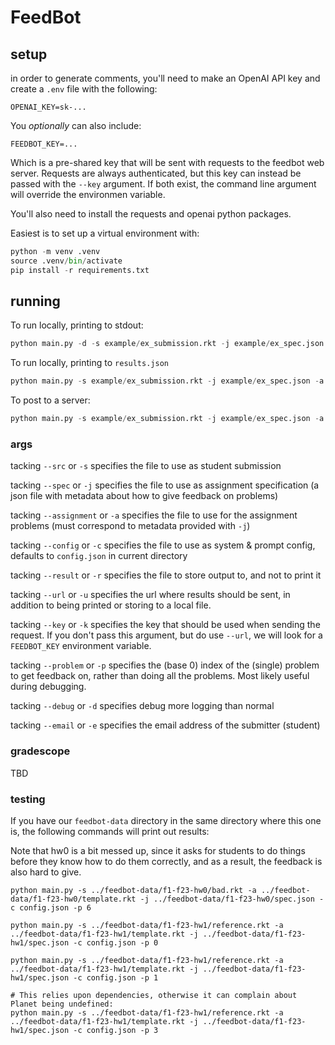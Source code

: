 # FeedBot

## setup

in order to generate comments, you'll need to make an OpenAI API key and create a `.env` file with the following:

```
OPENAI_KEY=sk-...
```

You _optionally_ can also include:

```
FEEDBOT_KEY=...
```

Which is a pre-shared key that will be sent with requests to the feedbot web server. Requests are always authenticated, but this key can instead be passed with the `--key` argument. If both exist, the command line argument will override the environmen variable.

You'll also need to install the requests and openai python packages.

Easiest is to set up a virtual environment with:

``` python
python -m venv .venv
source .venv/bin/activate
pip install -r requirements.txt
```

## running

To run locally, printing to stdout:

``` python
python main.py -d -s example/ex_submission.rkt -j example/ex_spec.json -a example/ex_assign.rkt -c config.json 
```

To run locally, printing to `results.json`

``` python
python main.py -s example/ex_submission.rkt -j example/ex_spec.json -a example/ex_assign.rkt -c config.json -r example/ex_results.json 
```

To post to a server:


``` python
python main.py -s example/ex_submission.rkt -j example/ex_spec.json -a example/ex_assign.rkt -c config.json -r example/ex_results.json -u https://feedbot.dbp.io -k YOUNEEDTOKNOWTHIS 
```

### args

tacking `--src` or `-s` specifies the file to use as student submission

tacking `--spec` or `-j` specifies the file to use as assignment specification (a json file with metadata about how to give feedback on problems)

tacking `--assignment` or `-a` specifies the file to use for the assignment problems (must correspond to metadata provided with `-j`)

tacking `--config` or `-c` specifies the file to use as system & prompt config, defaults to `config.json` in current directory

tacking `--result` or `-r` specifies the file to store output to, and not to print it

tacking `--url` or `-u` specifies the url where results should be sent, in addition to being printed or storing to a local file.

tacking `--key` or `-k` specifies the key that should be used when sending the request. If you don't pass this argument, but do use `--url`, we will look for a `FEEDBOT_KEY` environment variable.

tacking `--problem` or `-p` specifies the (base 0) index of the (single) problem to get feedback on, rather than doing all the problems. Most likely useful during debugging.

tacking `--debug` or `-d` specifies debug more logging than normal


tacking `--email` or `-e` specifies the email address of the submitter (student)


### gradescope

TBD

### testing

If you have our `feedbot-data` directory in the same directory where this one is, the following commands will print out results:

Note that hw0 is a bit messed up, since it asks for students to do things before
they know how to do them correctly, and as a result, the feedback is also hard
to give.

``` shell
python main.py -s ../feedbot-data/f1-f23-hw0/bad.rkt -a ../feedbot-data/f1-f23-hw0/template.rkt -j ../feedbot-data/f1-f23-hw0/spec.json -c config.json -p 6

python main.py -s ../feedbot-data/f1-f23-hw1/reference.rkt -a ../feedbot-data/f1-f23-hw1/template.rkt -j ../feedbot-data/f1-f23-hw1/spec.json -c config.json -p 0

python main.py -s ../feedbot-data/f1-f23-hw1/reference.rkt -a ../feedbot-data/f1-f23-hw1/template.rkt -j ../feedbot-data/f1-f23-hw1/spec.json -c config.json -p 1

# This relies upon dependencies, otherwise it can complain about Planet being undefined:
python main.py -s ../feedbot-data/f1-f23-hw1/reference.rkt -a ../feedbot-data/f1-f23-hw1/template.rkt -j ../feedbot-data/f1-f23-hw1/spec.json -c config.json -p 3
```


